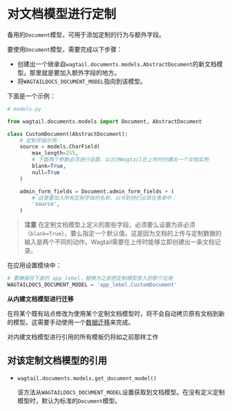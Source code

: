 # 对文档模型进行定制

备用的`Document`模型，可用于添加定制的行为与额外字段。

要使用`Document`模型，需要完成以下步骤：

+ 创建出一个继承自`wagtail.documents.models.AbstractDocument`的新文档模型。那里就是要加入额外字段的地方。
+ 将`WAGTAILDOCS_DOCUMENT_MODEL`指向到该模型。

下面是一个示例：

```python
# models.py

from wagtail.documents.models import Document, AbstractDocument

class CustomDocument(AbstractDocument):
    # 定制字段示例：
    source = models.CharField(
        max_length=255,
        # 下面两个参数必须进行设置，以允许Wagtail在上传时创建出一个文档实例
        blank=True,
        null=True
    )

    admin_form_fields = Document.admin_form_fields + (
        # 这里要加入所有定制字段的名称，以令到他们出现在表单中：
        'source',
    )
```

> **注意** 在定制文档模型上定义的那些字段，必须要么设置为非必须（`blank=True`），要么指定一个默认值。这是因为文档的上传与定制数据的输入是两个不同的动作。Wagtail需要在上传时能够立即创建出一条文档记录。

在应用设置模块中：

```python
# 要确保将下面的 app_lebel，替换为之前把定制模型放入的那个应用
WAGTAILDOCS_DOCUMENT_MODEL = 'app_lebel.CustomDocument'
```

__从内建文档模型进行迁移__

在将某个既有站点修改为使用某个定制文档模型时，将不会自动拷贝原有文档到新的模型。这需要手动使用一个[数据迁移](https://docs.djangoproject.com/en/stable/topics/migrations/#data-migrations)来完成。

对内建文档模型进行引用的所有模板仍将如之前那样工作

## 对该定制文档模型的引用

<a name="wagtail.documents.models.get_document_model"></a>
+ `wagtail.documents.models.get_document_model()`
    
    该方法从`WAGTAILDOCS_DOCUMENT_MODEL`设置获取到文档模型。在没有定义定制模型时，默认为标准的`Document`模型。
